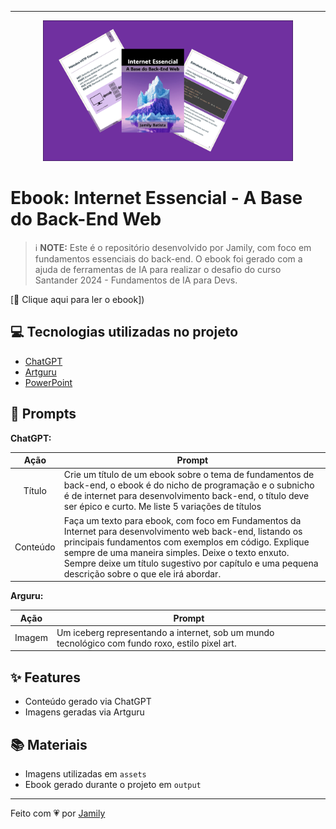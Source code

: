 
---

<p align="center">
    <img src="./assets/banner.png" width="400" />
</p>

# Ebook: Internet Essencial - A Base do Back-End Web

> ℹ️ **NOTE:** Este é o repositório desenvolvido por Jamily, com foco em fundamentos essenciais do back-end. O ebook foi gerado com a ajuda de ferramentas de IA para realizar o desafio do curso Santander 2024 - Fundamentos de IA para Devs.

[📕 Clique aqui para ler o ebook])

## 💻 Tecnologias utilizadas no projeto
    
- [ChatGPT](https://chat.openai.com)
- [Artguru](https://www.artguru.ai/)
- [PowerPoint](https://www.microsoft.com/en/microsoft-365/powerpoint)

## 🧠 Prompts

**ChatGPT:**

|   Ação   | Prompt                                                                                                                                                                                                                                                                                                      |
| :------: | ------------------------------------------------------------------------------------------------------------------------------------------------------------------------------------------------------------------------------------------------------------------------------------------------------------ |
|  Título  | Crie um título de um ebook sobre o tema de fundamentos de back-end, o ebook é do nicho de programação e o subnicho é de internet para desenvolvimento back-end, o título deve ser épico e curto. Me liste 5 variações de títulos                                                                           |
| Conteúdo | Faça um texto para ebook, com foco em Fundamentos da Internet para desenvolvimento web back-end, listando os principais fundamentos com exemplos em código. Explique sempre de uma maneira simples. Deixe o texto enxuto. Sempre deixe um título sugestivo por capítulo e uma pequena descrição sobre o que ele irá abordar. |

**Arguru:**

|  Ação  | Prompt                                                                                                        |
| :----: | ------------------------------------------------------------------------------------------------------------- |
| Imagem | Um iceberg representando a internet, sob um mundo tecnológico com fundo roxo, estilo pixel art.               |

## ✨ Features

- Conteúdo gerado via ChatGPT
- Imagens geradas via Artguru

## 📚 Materiais

- Imagens utilizadas em `assets`
- Ebook gerado durante o projeto em `output`

---

Feito com :heartpulse: por [Jamily](https://github.com/JamilyB)
